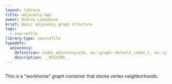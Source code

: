 ```yaml
---
layout: library
title: adjacency.hpp
owner: Andrew Lumsdaine
brief: Basic adjacency graph structure
tags:
  - sourcefile
library-type: sourcefile
typedefs:
  adjacency:
    definition: index_adjacency<idx, nw::graph::default_index_t, nw::graph::default_vertex_id_type, Attributes...>
    description: __MISSING__
---
```


```{index}  adjacency.hpp
```

This is a "workhorse" graph container that stores vertex neighborhoods.
